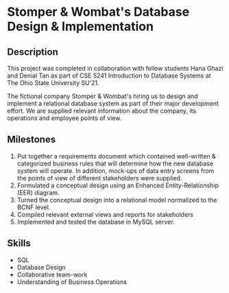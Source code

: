 # Stomper & Wombat's Database Design & Implementation

## Description
This project was completed in collaboration with fellow students Hana Ghazi and Denial Tan as part of CSE 5241 Introduction to Database Systems at The Ohio State University SU'21.

The fictional company Stomper & Wombat's hiring us to design and implement a relational database system as part of their major development effort. We are supplied relevant information about the company, its operations and employee points of view.

## Milestones
  1) Put together a requirements document which contained well-written & categorized business rules that will determine how the new database system will operate. In addition, mock-ups of data entry screens from the points of view of different stakeholders were supplied.
  2) Formulated a conceptual design using an Enhanced Entity-Relationship (EER) diagram.
  3) Turned the conceptual design into a relational model normalized to the BCNF level.
  4) Compiled relevant external views and reports for stakeholders
  5) Implemented and tested the database in MySQL server.

## Skills
- SQL
- Database Design
- Collaborative team-work
- Understanding of Business Operations
